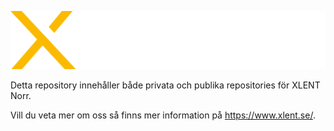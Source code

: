 
![XLENT logotyp](https://github.com/xlent-norr/.github/raw/main/profile/logo.svg)

Detta repository innehåller både privata och publika repositories för XLENT Norr.

Vill du veta mer om oss så finns mer information på https://www.xlent.se/.
